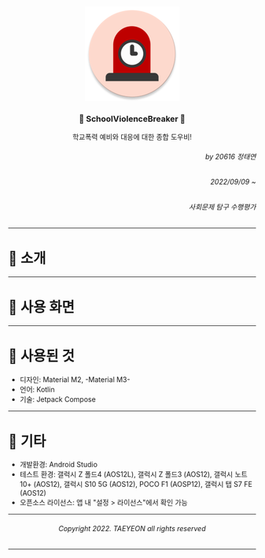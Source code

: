 <div align=center>

![School Violence Breaker](https://github.com/error0918/SchoolViolenceBreaker/blob/master/app/src/main/res/mipmap-xxxhdpi/ic_launcher_round.png?raw=true)
  
### 🚨 SchoolViolenceBreaker 🚨
학교폭력 예비와 대응에 대한 종합 도우비!

</div>

<div align=right>

###### by 20616 정태연 

###### 2022/09/09 ~ 

###### 사회문제 탐구 수행평가

</div>

---

# 👋 소개

---

# 📱 사용 화면

---

# 🦄 사용된 것

- 디자인: Material M2, -Material M3-
- 언어: Kotlin
- 기술: Jetpack Compose

---
 
# 🎸 기타

- 개발환경: Android Studio
- 테스트 환경: 갤럭시 Z 폴드4 (AOS12L), 갤럭시 Z 폴드3 (AOS12), 갤럭시 노트10+ (AOS12), 갤럭시 S10 5G (AOS12), POCO F1 (AOSP12), 갤럭시 탭 S7 FE (AOS12)
- 오픈소스 라이선스: 앱 내 "설정 > 라이선스"에서 확인 가능

---

<div align=center>

###### Copyright 2022. TAEYEON all rights reserved

</div>

---



